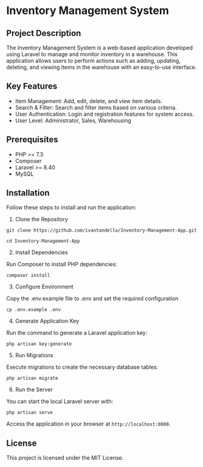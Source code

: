 # Inventory Management System 

## Project Description
The Inventory Management System is a web-based application developed using Laravel to manage and monitor inventory in a warehouse. This application allows users to perform actions such as adding, updating, deleting, and viewing items in the warehouse with an easy-to-use interface.

## Key Features
- Item Management: Add, edit, delete, and view item details.
- Search & Filter: Search and filter items based on various criteria.
- User Authentication: Login and registration features for system access.
- User Level: Administrator, Sales, Warehousing

## Prerequisites
- PHP >= 7.3
- Composer
- Laravel >= 8.40
- MySQL 

## Installation
Follow these steps to install and run the application:

1. Clone the Repository

`git clone https://github.com/ivantandella/Inventory-Management-App.git`

`cd Inventory-Management-App`

2. Install Dependencies

Run Composer to install PHP dependencies:

`composer install`

3. Configure Environment

Copy the .env.example file to .env and set the required configuration

`cp .env.example .env`

4. Generate Application Key

Run the command to generate a Laravel application key:

`php artisan key:generate`

5. Run Migrations

Execute migrations to create the necessary database tables:

`php artisan migrate`

6. Run the Server

You can start the local Laravel server with:

`php artisan serve`

Access the application in your browser at `http://localhost:8000`.

## License
This project is licensed under the MIT License.
